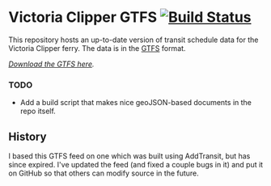 # Victoria Clipper GTFS [![Build Status](https://travis-ci.org/zacs/victoriaclipper-gtfs.svg?branch=master)](https://travis-ci.org/zacs/victoriaclipper-gtfs)

This repository hosts an up-to-date version of transit schedule data for the Victoria Clipper ferry. The data is in the [GTFS](https://developers.google.com/transit/gtfs/) format.

*[Download the GTFS here](https://github.com/zacs/victoriaclipper-gtfs/releases/latest).*

### TODO

- Add a build script that makes nice geoJSON-based documents in the repo itself.

## History

I based this GTFS feed on one which was built using AddTransit, but has since expired. I've updated the feed (and fixed a couple bugs in it) and put it on GitHub so that others can modify source in the future.
